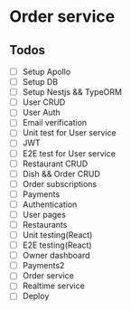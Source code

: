 # Order service

## Todos
- [ ] Setup Apollo
- [ ] Setup DB
- [ ] Setup Nestjs && TypeORM
- [ ] User CRUD
- [ ] User Auth
- [ ] Email verification
- [ ] Unit test for User service
- [ ] JWT
- [ ] E2E test for User service
- [ ] Restaurant CRUD
- [ ] Dish && Order CRUD
- [ ] Order subscriptions
- [ ] Payments
- [ ] Authentication
- [ ] User pages
- [ ] Restaurants
- [ ] Unit testing(React)
- [ ] E2E testing(React)
- [ ] Owner dashboard
- [ ] Payments2
- [ ] Order service
- [ ] Realtime service
- [ ] Deploy